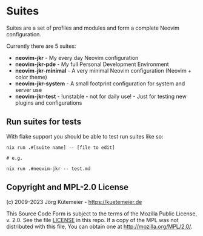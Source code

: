 # Suites

Suites are a set of profiles and modules and form a complete Neovim configuration.

Currently there are 5 suites:

- **neovim-jkr** - My every day Neovim configuration
- **neovim-jkr-pde** - My full Personal Development Environment
- **neovim-jkr-minimal** - A very minimal Neovim configuration (Neovim + color theme)
- **neovim-jkr-system** - A small footprint configuration for system and server use
- **neovim-jkr-test** - !unstable - not for daily use! - Just for testing new plugins and configurations

## Run suites for tests

With flake support you should be able to test run suites like so:

```
nix run .#[suite name] -- [file to edit]

# e.g.

nix run .#neovim-jkr -- test.md
```

## Copyright and MPL-2.0 License

(c) 2009-2023 Jörg Kütemeier - https://kuetemeier.de

This Source Code Form is subject to the terms of the Mozilla Public License, v.
2.0. See the file [LICENSE](../LICENSE) in this repo. If a copy of the MPL was not
distributed with this file, You can obtain one at http://mozilla.org/MPL/2.0/.

